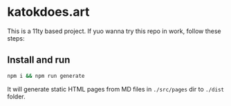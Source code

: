 # katokdoes.art

This is a 11ty based project.
If yuo wanna try this repo in work, follow these steps:

## Install and run

```bash
npm i && npm run generate
```

It will generate static HTML pages from MD files in ```./src/pages``` dir to ```./dist``` folder.
